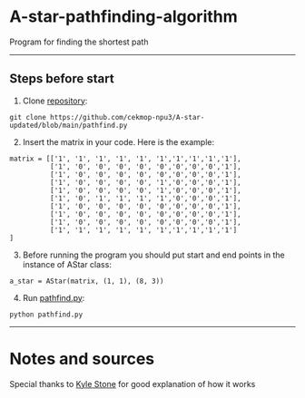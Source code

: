 # A-star-pathfinding-algorithm
Program for finding the shortest path

---

## Steps before start

1. Clone [repository](https://github.com/cekmop-npu3/A-star-updated):

```
git clone https://github.com/cekmop-npu3/A-star-updated/blob/main/pathfind.py
```

2. Insert the matrix in your code. Here is the example:

```
matrix = [['1', '1', '1', '1', '1', '1','1','1','1','1'],
          ['1', '0', '0', '0', '0', '0','0','0','0','1'],
          ['1', '0', '0', '0', '0', '0','0','0','0','1'],
          ['1', '0', '0', '0', '0', '1','0','0','0','1'],
          ['1', '0', '0', '0', '0', '1','0','0','0','1'],
          ['1', '0', '1', '1', '1', '1','0','0','0','1'],
          ['1', '0', '0', '0', '0', '0','0','0','0','1'],
          ['1', '0', '0', '0', '0', '0','0','0','0','1'],
          ['1', '0', '0', '0', '0', '0','0','0','0','1'],
          ['1', '1', '1', '1', '1', '1','1','1','1','1']
]
```

3. Before running the program you should put start and end points in the instance of AStar class:

```commandline
a_star = AStar(matrix, (1, 1), (8, 3))
```

4. Run [pathfind.py](https://github.com/cekmop-npu3/A-star-updated/blob/main/pathfind.py):

```
python pathfind.py
```

---

# Notes and sources

Special thanks to [Kyle Stone](https://www.youtube.com/watch?v=T8mgXpW1_vc) for good explanation of how it works
